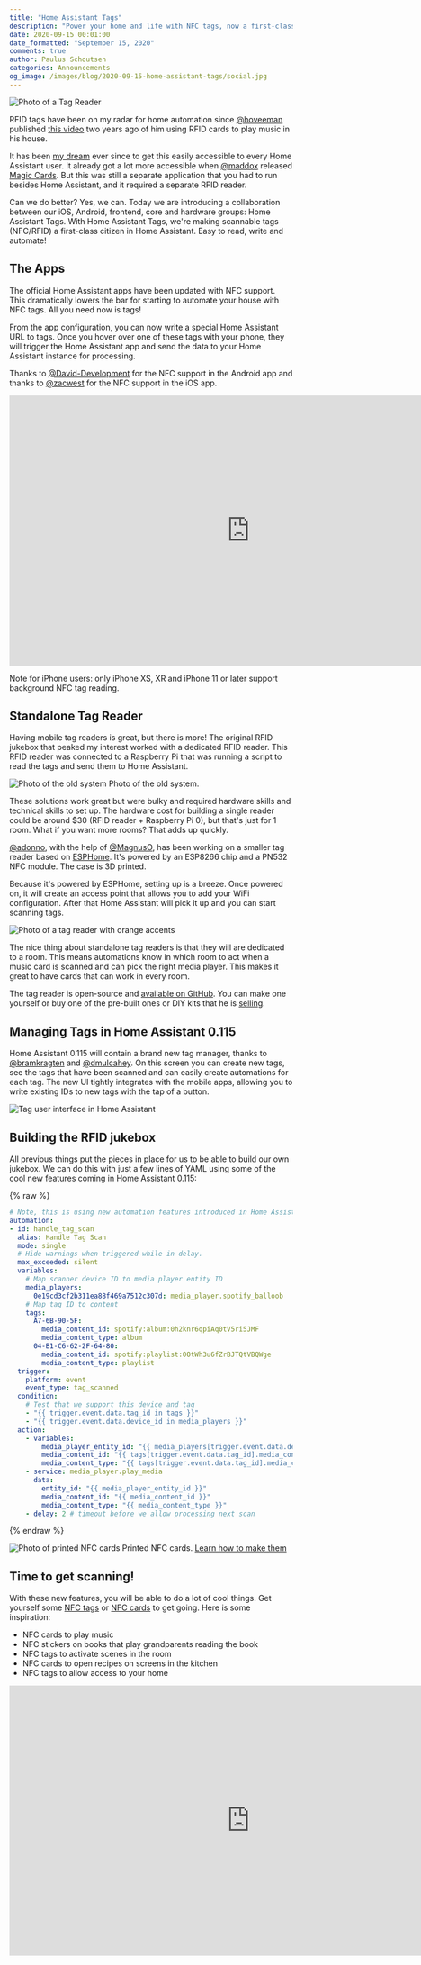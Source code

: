 ```yaml
---
title: "Home Assistant Tags"
description: "Power your home and life with NFC tags, now a first-class citizen in Home Assistant."
date: 2020-09-15 00:01:00
date_formatted: "September 15, 2020"
comments: true
author: Paulus Schoutsen
categories: Announcements
og_image: /images/blog/2020-09-15-home-assistant-tags/social.jpg
---
```


![Photo of a Tag Reader](/images/blog/2020-09-15-home-assistant-tags/tag-reader.jpg)

RFID tags have been on my radar for home automation since [@hoveeman](https://github.com/hoveeman) published [this video](https://www.youtube.com/watch?v=AvCseOQidSw) two years ago of him using RFID cards to play music in his house.

It has been [my dream](https://twitter.com/balloob/status/1256728762680393728?s=12) ever since to get this easily accessible to every Home Assistant user. It already got a lot more accessible when [@maddox](https://github.com/maddox) released [Magic Cards](https://github.com/maddox/magic-cards). But this was still a separate application that you had to run besides Home Assistant, and it required a separate RFID reader.

Can we do better? Yes, we can. Today we are introducing a collaboration between our iOS, Android, frontend, core and hardware groups: Home Assistant Tags. With Home Assistant Tags, we're making scannable tags (NFC/RFID) a first-class citizen in Home Assistant. Easy to read, write and automate!

## The Apps

The official Home Assistant apps have been updated with NFC support. This dramatically lowers the bar for starting to automate your house with NFC tags. All you need now is tags!

From the app configuration, you can now write a special Home Assistant URL to tags. Once you hover over one of these tags with your phone, they will trigger the Home Assistant app and send the data to your Home Assistant instance for processing.

Thanks to [@David-Development](https://github.com/david-development) for the NFC support in the Android app and thanks to [@zacwest](https://github.com/zacwest) for the NFC support in the iOS app.

<div class="videoWrapper">
  <iframe width="853" height="480" src="https://www.youtube-nocookie.com/embed/Xc120lClUgA" frameborder="0" allow="autoplay; encrypted-media" allowfullscreen></iframe>
</div>

Note for iPhone users: only iPhone XS, XR and iPhone 11 or later support background NFC tag reading.

## Standalone Tag Reader

Having mobile tag readers is great, but there is more! The original RFID jukebox that peaked my interest worked with a dedicated RFID reader. This RFID reader was connected to a Raspberry Pi that was running a script to read the tags and send them to Home Assistant.

<p class="img">
  <img src="/images/blog/2020-09-15-home-assistant-tags/old-system.jpg" alt="Photo of the old system">
  Photo of the old system.
</p>

These solutions work great but were bulky and required hardware skills and technical skills to set up. The hardware cost for building a single reader could be around $30 (RFID reader + Raspberry Pi 0), but that's just for 1 room. What if you want more rooms? That adds up quickly.

[@adonno](https://github.com/adonno), with the help of [@MagnusO](https://github.com/magnusoverli), has been working on a smaller tag reader based on [ESPHome](https://www.esphome.io). It's powered by an ESP8266 chip and a PN532 NFC module. The case is 3D printed.

Because it's powered by ESPHome, setting up is a breeze. Once powered on, it will create an access point that allows you to add your WiFi configuration. After that Home Assistant will pick it up and you can start scanning tags.

![Photo of a tag reader with orange accents](/images/blog/2020-09-15-home-assistant-tags/orange-reader.jpg)

The nice thing about standalone tag readers is that they will are dedicated to a room. This means automations know in which room to act when a music card is scanned and can pick the right media player. This makes it great to have cards that can work in every room.

The tag reader is open-source and [available on GitHub](https://github.com/adonno/tagreader). You can make one yourself or buy one of the pre-built ones or DIY kits that he is [selling](https://adonno.com/product/tag-reader/).

## Managing Tags in Home Assistant 0.115

Home Assistant 0.115 will contain a brand new tag manager, thanks to [@bramkragten](https://github.com/bramkragten) and [@dmulcahey](https://github.com/dmulcahey). On this screen you can create new tags, see the tags that have been scanned and can easily create automations for each tag. The new UI tightly integrates with the mobile apps, allowing you to write existing IDs to new tags with the tap of a button.

![Tag user interface in Home Assistant](/images/blog/2020-09-15-home-assistant-tags/tag-ui.gif)

## Building the RFID jukebox

All previous things put the pieces in place for us to be able to build our own jukebox. We can do this with just a few lines of YAML using some of the cool new features coming in Home Assistant 0.115:

{% raw %}

```yaml
# Note, this is using new automation features introduced in Home Assistant 0.115
automation:
- id: handle_tag_scan
  alias: Handle Tag Scan
  mode: single
  # Hide warnings when triggered while in delay.
  max_exceeded: silent
  variables:
    # Map scanner device ID to media player entity ID
    media_players:
      0e19cd3cf2b311ea88f469a7512c307d: media_player.spotify_balloob
    # Map tag ID to content
    tags:
      A7-6B-90-5F:
        media_content_id: spotify:album:0h2knr6qpiAq0tV5ri5JMF
        media_content_type: album
      04-B1-C6-62-2F-64-80:
        media_content_id: spotify:playlist:0OtWh3u6fZrBJTQtVBQWge
        media_content_type: playlist
  trigger:
    platform: event
    event_type: tag_scanned
  condition:
    # Test that we support this device and tag
    - "{{ trigger.event.data.tag_id in tags }}"
    - "{{ trigger.event.data.device_id in media_players }}"
  action:
    - variables:
        media_player_entity_id: "{{ media_players[trigger.event.data.device_id] }}"
        media_content_id: "{{ tags[trigger.event.data.tag_id].media_content_id }}"
        media_content_type: "{{ tags[trigger.event.data.tag_id].media_content_type }}"
    - service: media_player.play_media
      data:
        entity_id: "{{ media_player_entity_id }}"
        media_content_id: "{{ media_content_id }}"
        media_content_type: "{{ media_content_type }}"
    - delay: 2 # timeout before we allow processing next scan
```

{% endraw %}

<p class='img'>
<img src='/images/blog/2020-09-15-home-assistant-tags/cards.jpg' alt='Photo of printed NFC cards'>
Printed NFC cards. <a href="/integrations/tag/#printing-tags">Learn how to make them</a>
</p>

## Time to get scanning!

With these new features, you will be able to do a lot of cool things. Get yourself some [NFC tags](https://amzn.to/3bQU0nN) or [NFC cards](https://amzn.to/2RlqPzM) to get going. Here is some inspiration:

- NFC cards to play music
- NFC stickers on books that play grandparents reading the book
- NFC tags to activate scenes in the room
- NFC cards to open recipes on screens in the kitchen
- NFC tags to allow access to your home

<div class="videoWrapper">
  <iframe width="853" height="480" src="https://www.youtube-nocookie.com/embed/4IHHThgys_U" frameborder="0" allow="autoplay; encrypted-media" allowfullscreen></iframe>
</div>
